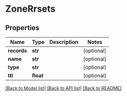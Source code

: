 # ZoneRrsets

## Properties
Name | Type | Description | Notes
------------ | ------------- | ------------- | -------------
**records** | **str** |  | [optional] 
**name** | **str** |  | [optional] 
**type** | **str** |  | [optional] 
**ttl** | **float** |  | [optional] 

[[Back to Model list]](../README.md#documentation-for-models) [[Back to API list]](../README.md#documentation-for-api-endpoints) [[Back to README]](../README.md)


